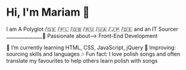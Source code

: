 # Hi, I'm Mariam 👋

I am A Polyglot /🇬🇪 /🇵🇱 /🇬🇧 /🇷🇺 /🇺🇦 /🇯🇵 /🇩🇪 and an IT Sourcer _______________🔎 Passionate about--> Front-End Development

🌱 I’m currently learning HTML, CSS, JavaScript, jQuery
🔎 Improving: sourcing skills and languages
🎶 Fun fact: I love polish songs and often translate my favourites to help others learn polish with songs
